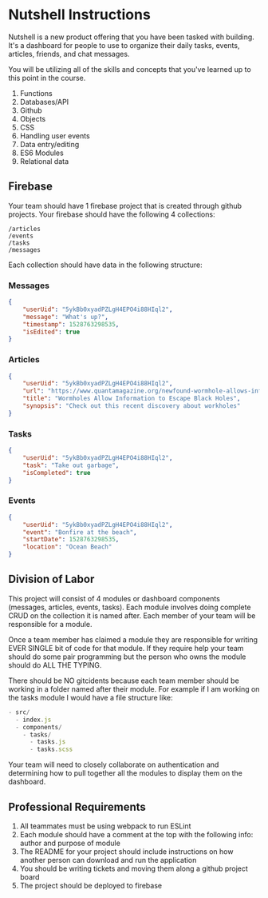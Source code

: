# Nutshell Instructions

Nutshell is a new product offering that you have been tasked with building. It's a dashboard for people to use to organize their daily tasks, events, articles, friends, and chat messages.

You will be utilizing all of the skills and concepts that you've learned up to this point in the course.

1. Functions
1. Databases/API
1. Github
1. Objects
1. CSS
1. Handling user events
1. Data entry/editing
1. ES6 Modules
1. Relational data

## Firebase
Your team should have 1 firebase project that is created through github projects.  Your firebase should have the following 4 collections:
```
/articles
/events
/tasks
/messages
```

Each collection should have data in the following structure:
### Messages

```json
{
    "userUid": "5ykBb0xyadPZLgH4EPO4i88HIql2",
    "message": "What's up?",
    "timestamp": 1528763298535,
    "isEdited": true
}
```

### Articles

```json
{
    "userUid": "5ykBb0xyadPZLgH4EPO4i88HIql2",
    "url": "https://www.quantamagazine.org/newfound-wormhole-allows-information-to-escape-black-holes-20171023/",
    "title": "Wormholes Allow Information to Escape Black Holes",
    "synopsis": "Check out this recent discovery about workholes"
}
```

### Tasks

```json
{
    "userUid": "5ykBb0xyadPZLgH4EPO4i88HIql2",
    "task": "Take out garbage",
    "isCompleted": true
}
```

### Events

```json
{
    "userUid": "5ykBb0xyadPZLgH4EPO4i88HIql2",
    "event": "Bonfire at the beach",
    "startDate": 1528763298535,
    "location": "Ocean Beach"
}
```

## Division of Labor
This project will consist of 4 modules or dashboard components (messages, articles, events, tasks).  Each module involves doing complete CRUD on the collection it is named after.  Each member of your team will be responsible for a module.

Once a team member has claimed a module they are responsible for writing EVER SINGLE bit of code for that module.  If they require help your team should do some pair programming but the person who owns the module should do ALL THE TYPING.

There should be NO gitcidents because each team member should be working in a folder named after their module.  For example if I am working on the tasks module I would have a file structure like:

```js
- src/
  - index.js
  - components/
    - tasks/
      - tasks.js
      - tasks.scss
```

Your team will need to closely collaborate on authentication and determining how to pull together all the modules to display them on the dashboard.

## Professional Requirements

1. All teammates must be using webpack to run ESLint
1. Each module should have a comment at the top with the following info: author and purpose of module
1. The README for your project should include instructions on how another person can download and run the application
1. You should be writing tickets and moving them along a github project board
1. The project should be deployed to firebase